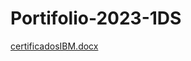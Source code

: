 # Portifolio-2023-1DS
[certificadosIBM.docx](https://github.com/KauanSantos789/Portifolio-2023-1DS/files/13198978/certificadosIBM.docx)
